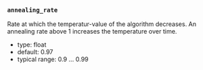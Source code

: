 ### `annealing_rate`

Rate at which the temperatur-value of the algorithm decreases. An annealing rate above 1 increases the temperature over time.

  - type: float
  - default: 0.97
  - typical range: 0.9 ... 0.99

